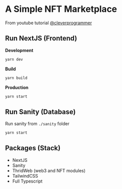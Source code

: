 # A Simple NFT Marketplace

From youtube tutorial [@cleverprogrammer](https://www.youtube.com/c/CleverProgrammer)

## Run NextJS (Frontend)

**Development**
```bash
yarn dev
```
**Build**
```bash
yarn build
```
**Production**
```bash
yarn start
```

## Run Sanity (Database)

Run sanity from `./sanity` folder
```bash
yarn start
```

## Packages (Stack)
- NextJS
- Sanity
- ThridWeb (web3 and NFT modules)
- TailwindCSS
- Full Typescript